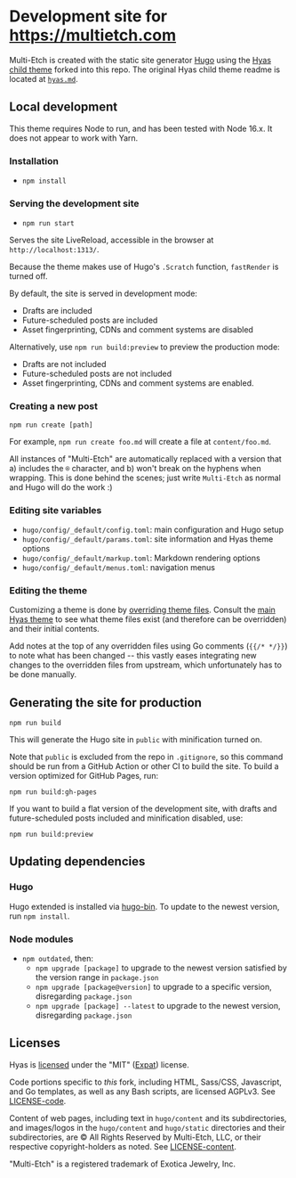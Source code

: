 # Development site for https://multietch.com

Multi-Etch is created with the static site generator [Hugo](http://gohugo.io)
using the [Hyas](https://gethyas.com/)
[child theme](https://github.com/h-enk/hyas-child-theme) forked into this repo.
The original Hyas child theme readme is located at [`hyas.md`](hyas.md).

## Local development

This theme requires Node to run, and has been tested with Node 16.x. It does not
appear to work with Yarn.

### Installation

- `npm install`

### Serving the development site

- `npm run start`

Serves the site LiveReload, accessible in the browser at
`http://localhost:1313/`.

Because the theme makes use of Hugo's `.Scratch` function, `fastRender` is
turned off.

By default, the site is served in development mode:

- Drafts are included
- Future-scheduled posts are included
- Asset fingerprinting, CDNs and comment systems are disabled

Alternatively, use `npm run build:preview` to preview the production mode:

- Drafts are not included
- Future-scheduled posts are not included
- Asset fingerprinting, CDNs and comment systems are enabled.

### Creating a new post

`npm run create [path]`

For example, `npm run create foo.md` will create a file at `content/foo.md`.

All instances of "Multi-Etch" are automatically replaced with a version that a) includes the `®` character, and b) won't break on the hyphens when wrapping. This is done behind the scenes; just write `Multi-Etch` as normal and Hugo will do the work :)

### Editing site variables

- `hugo/config/_default/config.toml`: main configuration and Hugo setup
- `hugo/config/_default/params.toml`: site information and Hyas theme options
- `hugo/config/_default/markup.toml`: Markdown rendering options
- `hugo/config/_default/menus.toml`: navigation menus

### Editing the theme

Customizing a theme is done by
[overriding theme files](https://gohugo.io/hugo-modules/theme-components/).
Consult the [main Hyas theme](https://github.com/h-enk/hyas) to see what theme
files exist (and therefore can be overridden) and their initial contents.

Add notes at the top of any overridden files using Go comments (`{{/* */}}`) to
note what has been changed -- this vastly eases integrating new changes to the
overridden files from upstream, which unfortunately has to be done manually.

## Generating the site for production

`npm run build`

This will generate the Hugo site in `public` with minification turned on.

Note that `public` is excluded from the repo in `.gitignore`, so this command
should be run from a GitHub Action or other CI to build the site. To build a version optimized for GitHub Pages, run:

`npm run build:gh-pages`

If you want to build a flat version of the development site, with drafts and
future-scheduled posts included and minification disabled, use:

`npm run build:preview`

## Updating dependencies

### Hugo

Hugo extended is installed via
[hugo-bin](https://www.npmjs.com/package/hugo-bin). To update to the newest
version, run `npm install`.

### Node modules

- `npm outdated`, then:
  - `npm upgrade [package]` to upgrade to the newest version satisfied by the
    version range in `package.json`
  - `npm upgrade [package@version]` to upgrade to a specific version,
    disregarding `package.json`
  - `npm upgrade [package] --latest` to upgrade to the newest version,
    disregarding `package.json`

## Licenses

Hyas is
[licensed](https://github.com/h-enk/hyas-child-theme/blob/master/LICENSE) under
the "MIT" ([Expat](https://directory.fsf.org/wiki/License:Expat)) license.

Code portions specific to _this_ fork, including HTML, Sass/CSS, Javascript, and
Go templates, as well as any Bash scripts, are licensed AGPLv3. See
[LICENSE-code](LICENSE-code).

Content of web pages, including text in `hugo/content` and its subdirectories,
and images/logos in the `hugo/content` and `hugo/static` directories and their
subdirectories, are © All Rights Reserved by Multi-Etch, LLC, or their
respective copyright-holders as noted. See [LICENSE-content](LICENSE-content).

"Multi-Etch" is a registered trademark of Exotica Jewelry, Inc.
